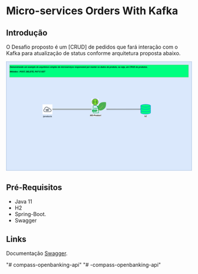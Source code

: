 # Micro-services Orders With Kafka

## Introdução

O Desafio proposto é um [CRUD] de pedidos que fará interação com o Kafka para atualização de status conforme arquitetura proposta abaixo.

![Arquitetura.](/img/bolsa-microservices-arquitetura-ms-products.png)


## Pré-Requisitos

* Java 11
* H2
* Spring-Boot.
* Swagger


## Links

Documentação [Swagger](https://github.com/walves-uol/programa-bolsa-openbanking/blob/main/swagger.yaml).


"# compass-openbanking-api" 
"# -compass-openbanking-api" 
